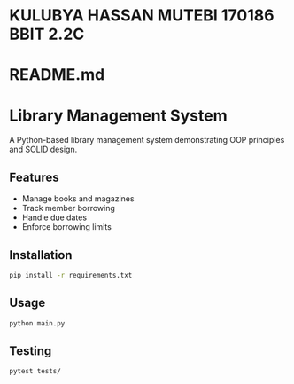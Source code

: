 # KULUBYA HASSAN MUTEBI 170186 BBIT 2.2C
# README.md
# Library Management System

A Python-based library management system demonstrating OOP principles and SOLID design.

## Features
- Manage books and magazines
- Track member borrowing
- Handle due dates
- Enforce borrowing limits

## Installation
```bash
pip install -r requirements.txt
```

## Usage
```bash
python main.py
```

## Testing
```bash
pytest tests/
```